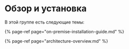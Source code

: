 # Обзор и установка

В этой группе есть следующие темы:

{% page-ref page="on-premise-installation-guide.md" %}

{% page-ref page="architecture-overview.md" %}

